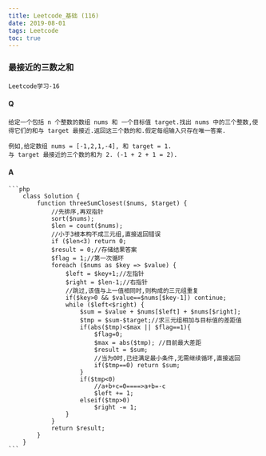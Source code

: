 ```yaml
---
title: Leetcode_基础 (116)
date: 2019-08-01
tags: Leetcode
toc: true
---
```


### 最接近的三数之和
    Leetcode学习-16

<!-- more -->

#### Q
    给定一个包括 n 个整数的数组 nums 和 一个目标值 target.找出 nums 中的三个整数,使得它们的和与 target 最接近.返回这三个数的和.假定每组输入只存在唯一答案.

    例如,给定数组 nums = [-1,2,1,-4], 和 target = 1.
    与 target 最接近的三个数的和为 2. (-1 + 2 + 1 = 2).

#### A
    ```php
        class Solution {
            function threeSumClosest($nums, $target) {
                //先排序,再双指针
                sort($nums);
                $len = count($nums);
                //小于3根本构不成三元组,直接返回错误
                if ($len<3) return 0;
                $result = 0;//存储结果答案
                $flag = 1;//第一次循环
                foreach ($nums as $key => $value) {
                    $left = $key+1;//左指针
                    $right = $len-1;//右指针
                    //跳过,该值与上一值相同时,则构成的三元组重复
                    if($key>0 && $value==$nums[$key-1]) continue;
                    while ($left<$right) {
                        $sum = $value + $nums[$left] + $nums[$right];
                        $tmp = $sum-$target;//求三元组相加与目标值的差距值
                        if(abs($tmp)<$max || $flag==1){
                            $flag=0;
                            $max = abs($tmp); //目前最大差距
                            $result = $sum;
                            //当为0时,已经满足最小条件,无需继续循环,直接返回
                            if($tmp==0) return $sum;
                        }
                        if($tmp<0)
                            //a+b+c=0====>a+b=-c
                            $left += 1;
                        elseif($tmp>0)
                            $right -= 1;
                    }
                }
                return $result;
            }
        }
    ```
